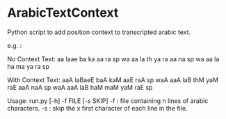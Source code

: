 # ArabicTextContext

Python script to add position context to transcripted arabic text.

e.g. : 

No Context Text:  aa laae ba ka aa ra sp wa aa la th ya ra aa na sp wa aa la ha ma ya ra sp

With Context Text: aaA laBaeE baA kaM aaE raA sp waA aaA laB thM yaM raE aaA naA sp waA aaA laB haM maM yaM raE sp

Usage: run.py [-h] -f FILE [-s SKIP]
	-f : file containing n lines of arabic characters.
	-s : skip the x first character of each line in the file.

	

